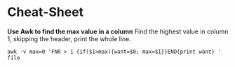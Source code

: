 # Cheat-Sheet

**Use Awk to find the max value in a column**
Find the highest value in column 1, skipping the header, print the whole line. 
```
awk -v max=0 'FNR > 1 {if($1>max){want=$0; max=$1}}END{print want} ' file
```

